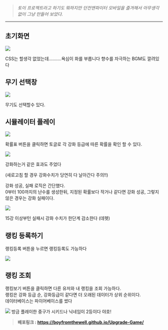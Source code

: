 > _토이 프로젝트라고 하기도 뭐하지만 던전앤파이터 모바일을 즐겨해서 아무생각 없이 그냥 만들어 보았다._

***
## 초기화면
![](https://velog.velcdn.com/images/boyfromthewell/post/d2950e7a-1fec-4115-9852-bedf1189dcc5/image.png)

CSS는 할생각 없었는데..........욕심이 화를 부릅니다
향수를 자극하는 BGM도 깔려있다

## 무기 선택창
![](https://velog.velcdn.com/images/boyfromthewell/post/1fc1ce07-1a89-4ad4-bb12-2d5c1b60ed31/image.png)

무기도 선택할수 있다.

## 시뮬레이터 플레이

![](https://velog.velcdn.com/images/boyfromthewell/post/0fd5739b-fbb4-4df3-b949-ca49864d67b1/image.png)

확률표 버튼을 클릭하면 토글로 각 강화 등급에 따른 확률을 확인 할 수 있다. 

![](https://velog.velcdn.com/images/boyfromthewell/post/5964971e-8f27-4ec0-b8fb-c4b8239465bf/image.gif)

강화하는거 같은 효과도 주었다

(새로고침 할 경우 강화수치가 당연히 다 날아간다 주의!!)

강화 성공, 실패 로직은 간단했다.  
0부터 100까지의 난수를 생성한뒤, 지정된 확률보다 작거나 같다면 강화 성공, 그렇지 않은 경우는 강화 실패이다.

![](https://velog.velcdn.com/images/boyfromthewell/post/678117f4-01c2-4705-80be-f7711dd85594/image.png)

15강 이상부턴 실패시 강화 수치가 한단계 감소한다 (데헷)

## 랭킹 등록하기

랭킹등록 버튼을 누르면 랭킹등록도 가능하다

![](https://velog.velcdn.com/images/boyfromthewell/post/cc0bfe38-b031-4619-a70e-a7b9415585fe/image.png)

## 랭킹 조회

랭킹보기 버튼을 클릭하면 다른 유저와 내 랭킹을 조회 가능하다.  
랭킹은 강화 등급 순, 강화등급이 같다면 더 오래된 데이터가 상위 순위이다.  
데이터베이스는 파이어베이스를 썼다

![](https://velog.velcdn.com/images/boyfromthewell/post/5738fb66-d1f0-455e-9ae2-974312efd861/image.png) 방금 플레이한 중구가 시키드나 닉네임이 2등이다 야호!

> **배포링크 : https://boyfromthewell.github.io/Upgrade-Game/**
